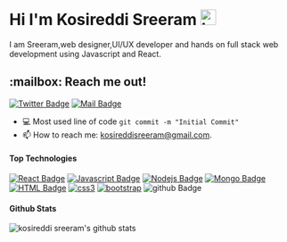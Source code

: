 <h1> Hi I'm   Kosireddi Sreeram <img src="https://user-images.githubusercontent.com/1303154/88677602-1635ba80-d120-11ea-84d8-d263ba5fc3c0.gif" width="28px" alt="hi"></h1>

I am  Sreeram,web designer,UI/UX developer and hands on full stack web development using Javascript and React.

<h2>:mailbox: Reach me out!</h2>

[![Twitter Badge](https://img.shields.io/badge/-@Kosireddisreeram-1ca0f1?style=flat&labelColor=1ca0f1&logo=twitter&logoColor=white&link=https://twitter.com/kosireddiSreeram)](https://twitter.com/SreeramKosired3)   [![Mail Badge](https://img.shields.io/badge/-kosireddiSreeram-c0392b?style=flat&labelColor=c0392b&logo=gmail&logoColor=white)](mailto:kosireddisreeram@gmail.com)
- :computer: Most used line of code `git commit -m "Initial Commit"`
- 📫 How to reach me: kosireddisreeram@gmail.com.
  

#### Top Technologies

<!-- TODO: Make technologies links takes you to repositories -->
[![React Badge](https://img.shields.io/badge/-React-61DBFB?style=for-the-badge&labelColor=black&logo=react&logoColor=61DBFB)](#) [![Javascript Badge](https://img.shields.io/badge/-Javascript-F0DB4F?style=for-the-badge&labelColor=black&logo=javascript&logoColor=fff)](#)  [![Nodejs Badge](https://img.shields.io/badge/-Nodejs-3C873A?style=for-the-badge&labelColor=black&logo=node.js&logoColor=fff)](#)  [![Mongo Badge](https://img.shields.io/badge/-MongoDB-47A248?style=for-the-badge&labelColor=green&logo=MongoDB&logoColor=fff)](#)  [![HTML Badge](https://img.shields.io/badge/-html5-E34F26?style=for-the-badge&labelColor=E34F26&logo=HTML5&logoColor=fff)](#)  [![css3](https://img.shields.io/badge/-css3-1572B6?style=for-the-badge&labelColor=1572B6&logo=CSS3&logoColor=fff)](#)  [![bootstrap](https://img.shields.io/badge/-Bootstrap-7952B3?style=for-the-badge&labelColor=7952B3&logo=Bootstrap&logoColor=fff)](#)  ![github Badge](https://img.shields.io/badge/-GitHub-181717?style=for-the-badge&labelColor=181717&logo=GitHub&logoColor=fff)






#### Github Stats

![kosireddi sreeram's github stats](https://github-readme-stats.vercel.app/api?username=kosireddisreeram&count_private=true&theme=tokyonight)




